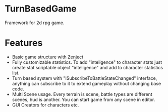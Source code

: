 # TurnBasedGame
Framework for 2d rpg game. 

# Features
- Basic game structure with Zenject
- Fully customizable statistics. To add "inteligence" to character stats just create stat scriptable object "inteligence" and add to character statistics list.
- Turn based system with "ISubscribeToBattleStateChanged" interface, anything can subscribe to it to extend gameplay without changing base code.
- Multi Scene usage. Every terrain is scene, battle types are different scenes, hud is another. You can start game from any scene in editor. 
- GUI Creators for characters etc.
